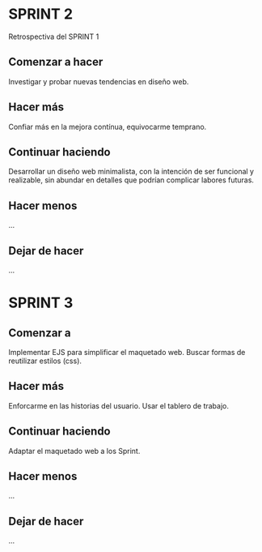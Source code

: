 # SPRINT 2
Retrospectiva del SPRINT 1

## Comenzar a hacer
Investigar y probar nuevas tendencias en diseño web.

## Hacer más
Confiar más en la mejora contínua, equivocarme temprano.

## Continuar haciendo
Desarrollar un diseño web minimalista, con la intención de ser funcional
y realizable, sin abundar en detalles que podrían complicar labores futuras.

## Hacer menos
...

## Dejar de hacer
...

# SPRINT 3

## Comenzar a 
Implementar EJS para simplificar el maquetado web.
Buscar formas de reutilizar estilos (css).

## Hacer más
Enforcarme en las historias del usuario.
Usar el tablero de trabajo.

## Continuar haciendo
Adaptar el maquetado web a los Sprint.

## Hacer menos
...

## Dejar de hacer
...
